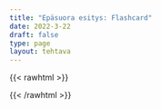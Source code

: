 ```yaml
---
title: "Epäsuora esitys: Flashcard"
date: 2022-3-22
draft: false
type: page
layout: tehtava
---
```


{{< rawhtml >}}
<link rel="stylesheet" type="text/css" href="/css/flashcard1.css"/>
<html>
 <body>
  <div id="cardArea"></div>
  <div id="lukumaara"></div>
  <div id="buttonArea" class="grid grid-cols-2"></div>
 </body>
</html>

<script> 
$(document).ready(function() {

  var currentQuestion = 0;
  var qbank = [
    ['"What will my parents think?"<br>My wife wondered...', '"What will my parents think?"<br>My wife wondered what her parents would think.'],
    ['"I don&apos;t like these pants."<br>Jack told me...', '"I don&apos;t like these pants."<br>Jack told me he didn&apos;t like the pants.'],
    ['"I can&apos;t wait any longer."<br>She complained...', '"I can&apos;t wait any longer."<br>She complained she couldn&apos; wait any longer.'],
    ['"What can I do for you?"<br>The waiter asked Timothy...', '"What can I do for you?"<br>The waiter asked Timothy what she could do for him.'],
    ['"If Tim is short for Timothy, is Jim short for Jimothy?"<br>Bob asked us...', '"If Tim is short for Timothy, is Jim short for Jimothy?"<br>Bob asked us that if Tim was short for Timothy, was Jim short for Jimothy?'],
    ['"Do you know Batman&apos;s real name?"<br>Commissioner Gordon asked us...', '"Do you know Batman&apos;s real name?"<br>Commissioner Gordon asked us if we knew Batman&apos;s real name.'],
    ['"Leave your coats here."<br>The waiter asked us....', '"Leave your coats here."<br>The waiter asked us to leave our coats there.'],
    ['"Don&apos;t stop me now!"<br>Freddie ordered me...', '"Don&apos;t stop me now!"<br>Freddie ordered me not to stop him now.'],
    ['"Never come here again!"<br>She told me...', '"Never come here again!"<br>She told me never to come there again.'],
    ['"You are being ridiculous!"<br>Emma told me....', '"You are being ridiculous!"<br>Emma told me I was being ridiculous.'],
  ];

  beginActivity();

  function beginActivity() {
    $("#cardArea").empty();
    $("#cardArea").append('<div id="card1" class="card">' + qbank[currentQuestion][0] + '</div>');
    $("#card1").css("background-color", "#1F2937");
    $("#lukumaara").empty();
    var korttia = document.createElement('div')
    	korttia.innerHTML = currentQuestion + 1 + " / " + qbank.length;
    	document.getElementById('lukumaara').appendChild(korttia);
   }   
      
    $("#cardArea").on("click", function() {
        var parentDiv = document.getElementById("cardArea");
        var childDiv = document.getElementById("card1");
        if (parentDiv.contains(childDiv)) {
        $("#cardArea").empty()
        $("#cardArea").append('<div id="card2" class="card">' + qbank[currentQuestion][1] + '</div>')
        $("#card2").css("background-color", "#00473c")
      	} else {
        $("#cardArea").empty()
        $("#cardArea").append('<div id="card1" class="card">' + qbank[currentQuestion][0] + '</div>')
        $("#card1").css("background-color", "#1F2937")
      }
      })

    $("#buttonArea").empty();
    $("#buttonArea").append('<div id="prevButton">Edellinen</div>');
    $("#prevButton").on("click", function() {
      if (currentQuestion > 0) {
        currentQuestion--;
        beginActivity();
      }
    })
    $("#buttonArea").append('<div id="nextButton">Seuraava</div>');
    $("#nextButton").on("click", function() {
      if (currentQuestion < qbank.length - 1) {
        currentQuestion++;
        beginActivity();
      }
    }); //click function
  } //beginactivity
);
</script>

{{< /rawhtml >}}
